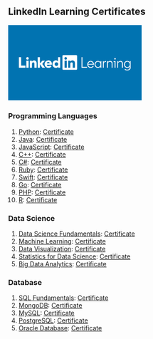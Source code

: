 ## LinkedIn Learning Certificates

<img src="https://github.com/biesiada/certificates/raw/0b56f899eb9af85b17b2fcafbcf281515e2328be/linkedin%20learning.jpg" alt="LinkedIn Learning Certificate" width="300">


### Programming Languages

1. [Python](https://www.linkedin.com/learning/path/learn-python): [Certificate](https://www.example.com/certificates/python)
2. [Java](https://www.linkedin.com/learning/path/learn-java): [Certificate](https://www.example.com/certificates/java)
3. [JavaScript](https://www.linkedin.com/learning/path/learn-javascript): [Certificate](https://www.example.com/certificates/javascript)
4. [C++](https://www.linkedin.com/learning/path/learn-c-plus-plus): [Certificate](https://www.example.com/certificates/cpp)
5. [C#](https://www.linkedin.com/learning/path/learn-c-sharp): [Certificate](https://www.example.com/certificates/csharp)
6. [Ruby](https://www.linkedin.com/learning/path/learn-ruby): [Certificate](https://www.example.com/certificates/ruby)
7. [Swift](https://www.linkedin.com/learning/path/learn-swift): [Certificate](https://www.example.com/certificates/swift)
8. [Go](https://www.linkedin.com/learning/path/learn-go): [Certificate](https://www.example.com/certificates/go)
9. [PHP](https://www.linkedin.com/learning/path/learn-php): [Certificate](https://www.example.com/certificates/php)
10. [R](https://www.linkedin.com/learning/path/learn-r): [Certificate](https://www.example.com/certificates/r)

### Data Science

1. [Data Science Fundamentals](https://www.linkedin.com/learning/path/data-science-foundations): [Certificate](https://www.example.com/certificates/data-science-fundamentals)
2. [Machine Learning](https://www.linkedin.com/learning/path/machine-learning): [Certificate](https://www.example.com/certificates/machine-learning)
3. [Data Visualization](https://www.linkedin.com/learning/path/data-visualization): [Certificate](https://www.example.com/certificates/data-visualization)
4. [Statistics for Data Science](https://www.linkedin.com/learning/path/statistics-for-data-science): [Certificate](https://www.example.com/certificates/statistics-data-science)
5. [Big Data Analytics](https://www.linkedin.com/learning/path/big-data-analytics): [Certificate](https://www.example.com/certificates/big-data-analytics)

### Database

1. [SQL Fundamentals](https://www.linkedin.com/learning/path/sql-essential-training): [Certificate](https://www.example.com/certificates/sql-fundamentals)
2. [MongoDB](https://www.linkedin.com/learning/path/mongodb-essential-training): [Certificate](https://www.example.com/certificates/mongodb)
3. [MySQL](https://www.linkedin.com/learning/path/learning-mysql-development): [Certificate](https://www.example.com/certificates/mysql)
4. [PostgreSQL](https://www.linkedin.com/learning/path/learning-postgresql): [Certificate](https://www.example.com/certificates/postgresql)
5. [Oracle Database](https://www.linkedin.com/learning/path/learning-oracle-database): [Certificate](https://www.example.com/certificates/oracle-database)
